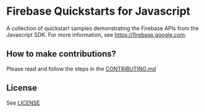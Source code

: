 # Firebase Quickstarts for Javascript

A collection of quickstart samples demonstrating the Firebase APIs from the Javascript SDK. For more information, see https://firebase.google.com.

## How to make contributions?
Please read and follow the steps in the [CONTRIBUTING.md](CONTRIBUTING.md)

## License
See [LICENSE](LICENSE)
